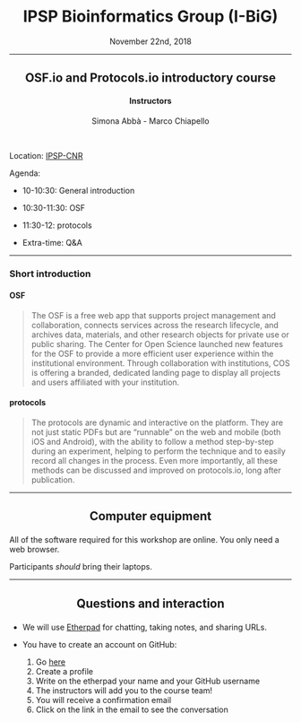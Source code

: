 <center><h1>IPSP Bioinformatics Group (I-BiG)</h1>
<p>November 22nd, 2018</p>
</center>

---

<center><h2>OSF.io and Protocols.io introductory course</h2>
<h4>Instructors</h4>
<p> Simona Abbà - Marco Chiapello </p>
<br>
</center>

Location: [IPSP-CNR](https://goo.gl/maps/ubrkz1z6TPz)

Agenda: 
  
- 10-10:30: General introduction

- 10:30-11:30: OSF 

- 11:30-12: protocols

- Extra-time: Q&A	


---

### Short introduction

#### OSF

> The OSF is a free web app that supports project management and collaboration,
> connects services across the research lifecycle, and archives data, materials,
> and other research objects for private use or public sharing. The Center for
> Open Science launched new features for the OSF to provide a more efficient user
> experience within the institutional environment. Through collaboration with
> institutions, COS is offering a branded, dedicated landing page to display all
> projects and users affiliated with your institution. 

#### protocols

> The protocols are dynamic and interactive on the platform. They are not just
> static PDFs but are “runnable” on the web and mobile (both iOS and Android),
> with the ability to follow a method step-by-step during an experiment, helping
> to perform the technique and to easily record all changes in the process. Even
> more importantly, all these methods can be discussed and improved on
> protocols.io, long after publication.

---

<center><h2><p>Computer equipment</p></h2></center>

All of the software required for this workshop are online. You only need a web browser.

Participants *should* bring their laptops. 

---

<center><h2><p>Questions and interaction</p></h2></center>

- We will use [Etherpad](https://public.etherpad-mozilla.org/p/I-BiG_2018-11-22) for chatting, taking notes, and sharing URLs.

- You have to create an account on GitHub:
  1. Go [here](https://github.com)
  1. Create a profile
  1. Write on the etherpad your name and your GitHub username
  1. The instructors will add you to the course team!
  1. You will receive a confirmation email
  1. Click on the link in the email to see the conversation
